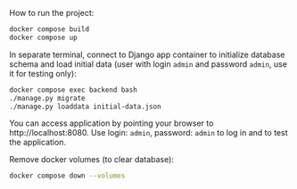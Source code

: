 How to run the project:
```bash
docker compose build
docker compose up
```

In separate terminal, connect to Django app container
to initialize database schema and load initial data
(user with login `admin` and password `admin`, use it
for testing only):
```bash
docker compose exec backend bash
./manage.py migrate
./manage.py loaddata initial-data.json
```

You can access application by pointing your browser to http://localhost:8080.
Use login: `admin`, password: `admin` to log in and to test the application.

Remove docker volumes (to clear database):
```bash
docker compose down --volumes
```
